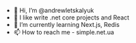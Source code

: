 - 👋 Hi, I’m @andrewletskalyuk
- 👀 I like write .net core projects and React
- 🌱 I’m currently learning Next.js, Redis
- 📫 How to reach me - simple.net.ua

<!---
andrewletskalyuk/andrewletskalyuk is a ✨ special ✨ repository because its `README.md` (this file) appears on your GitHub profile.
You can click the Preview link to take a look at your changes.
--->
